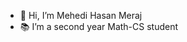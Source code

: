 - 👋 Hi, I’m Mehedi Hasan Meraj
- 📚 I’m a second year Math-CS student

<!---
mmeraj02/mmeraj02 is a ✨ special ✨ repository because its `README.md` (this file) appears on your GitHub profile.
You can click the Preview link to take a look at your changes.
--->

